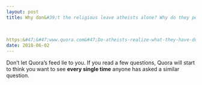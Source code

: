 ```yaml
---
layout: post
title: Why don&#39;t the religious leave atheists alone? Why do they pester atheists with inane questions all the time?
    
        
    
https:&#47;&#47;www.quora.com&#47;Do-atheists-realize-what-they-have-done-to-Quora-1
date: 2018-06-02
---
```


<p>Don’t let Quora’s feed lie to you. If you read a few questions, Quora will start to think you want to see <b>every single time</b> anyone has asked a similar question.</p>
